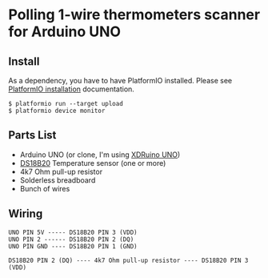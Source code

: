 # Polling 1-wire thermometers scanner for Arduino UNO

## Install

As a dependency, you have to have PlatformIO installed. Please see [PlatformIO installation] documentation.

```
$ platformio run --target upload
$ platformio device monitor
```

## Parts List

* Arduino UNO (or clone, I'm using [XDRuino UNO])
* [DS18B20] Temperature sensor (one or more)
* 4k7 Ohm pull-up resistor
* Solderless breadboard
* Bunch of wires

## Wiring

```
UNO PIN 5V ----- DS18B20 PIN 3 (VDD)
UNO PIN 2 ------ DS18B20 PIN 2 (DQ)
UNO PIN GND ---- DS18B20 PIN 1 (GND)

DS18B20 PIN 2 (DQ) ---- 4k7 Ohm pull-up resistor ---- DS18B20 PIN 3 (VDD)

```

[PlatformIO installation]: http://docs.platformio.org/en/latest/installation.html
[XDRuino UNO]: http://www.dx.com/p/uno-r3-development-board-microcontroller-mega328p-atmega16u2-compat-for-arduino-blue-black-215600#.Wdil7hdBoUE
[DS18B20]: https://datasheets.maximintegrated.com/en/ds/DS18B20.pdf

